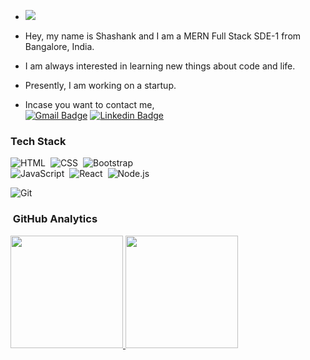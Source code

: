 - <img src="https://komarev.com/ghpvc/?username=Only-Bugs">

- Hey, my name is Shashank and I am a MERN Full Stack SDE-1 from Bangalore, India.
- I am always interested in learning new things about code and life.
- Presently, I am working on a startup.
- Incase you want to contact me,<br/>
  [![Gmail Badge](https://img.shields.io/badge/-Gmail-050a30?style=flat-square&logo=Gmail&logoColor=white&link=mailto:malfunctixn@gmail.com)](mailto:malfunctixn@gmail.com)
  [![Linkedin Badge](https://img.shields.io/badge/-LinkedIn-5ce1e6?style=flat-square&logo=Linkedin&logoColor=050a30&link=https://www.linkedin.com/in/shashank-p-2257741a5/)](https://www.linkedin.com/in/shashank-p-2257741a5/)

### Tech Stack

<!--Badges-->

<!-- ![Python](https://img.shields.io/badge/-Python-05122A?style=flat&logo=python)&nbsp;
![C](https://img.shields.io/badge/-C-05122A?style=flat&logo=C&logoColor=A8B9CC)&nbsp;
![Java](https://img.shields.io/badge/-Java-05122A?style=flat&logo=Java&logoColor=FFA518)&nbsp; -->

![HTML](https://img.shields.io/badge/-HTML-05122A?style=flat&logo=HTML5)&nbsp;
![CSS](https://img.shields.io/badge/-CSS-05122A?style=flat&logo=CSS3&logoColor=1572B6)&nbsp;
![Bootstrap](https://img.shields.io/badge/-Bootstrap-05122A?style=flat&logo=bootstrap&logoColor=563D7C)\
![JavaScript](https://img.shields.io/badge/-JavaScript-05122A?style=flat&logo=javascript)&nbsp;
![React](https://img.shields.io/badge/-React-05122A?style=flat&logo=react)&nbsp;
![Node.js](https://img.shields.io/badge/-Node.js-05122A?style=flat&logo=node.js)&nbsp;

![Git](https://img.shields.io/badge/-Git-05122A?style=flat&logo=git)&nbsp;

### &nbsp;GitHub Analytics

<p align="left">
<a href="https://github.com/malfunctixn">
  <img height="180em" src="https://github-readme-stats-eight-theta.vercel.app/api/top-langs/?username=Only-Bugs&layout=compact&langs_count=8&theme=algolia"/>
  <img height="180em" src="https://github-readme-stats.vercel.app/api?username=Only-Bugs&count_private=true&show_icons=true&title_color=333&icon_color=333">
</a>
</p>
